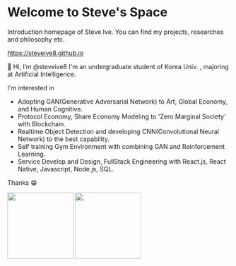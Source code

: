 # Welcome to Steve's Space

Introduction homepage of Steve Ive. You can find my projects, researches and philosophy etc.

https://steveive8.github.io

<!---
<img src="https://raw.githubusercontent.com/steveive8/steveive8/main/steveive.png" height="110px" />
--->

👋 Hi, I’m @steveive8
I'm an undergraduate student of Korea Univ. , majoring at Artificial Intelligence.

I'm interested in 
- Adopting GAN(Generative Adversarial Network) to Art, Global Economy, and Human Cognitive.
- Protocol Economy, Share Economy Modeling to 'Zero Marginal Society' with Blockchain.
- Realtime Object Detection and developing CNN(Convolutional Neural Network) to the best capability.
- Self training Gym Environment with combining GAN and Reinforcement Learning.
- Service Develop and Design, FullStack Engineering with React.js, React Native, Javascript, Node.js, SQL.

Thanks 😁




<!---
johnsteve108/johnsteve108 is a ✨ special ✨ repository because its `README.md` (this file) appears on your GitHub profile.
You can click the Preview link to take a look at your changes.
--->

  <img align="left" src="https://github-readme-stats.vercel.app/api?username=steveive8&show_icons=true&theme=algolia" height="150px" />
  <img align="center" src="https://github-readme-stats.vercel.app/api/top-langs/?username=steveive8&layout=compact&langs_count=8&theme=algolia" height="150px" />
